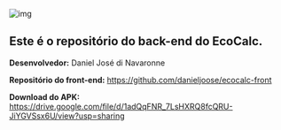 ![img](https://i.ibb.co/DKffHsh/logo.png)

## Este é o repositório do back-end do EcoCalc.

**Desenvolvedor:** 
Daniel José di Navaronne

**Repositório do front-end:** 
https://github.com/danieljoose/ecocalc-front

**Download do APK:** 
https://drive.google.com/file/d/1adQqFNR_7LsHXRQ8fcQRU-JiYGVSsx6U/view?usp=sharing
